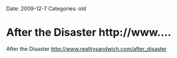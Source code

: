 Date: 2009-12-7
Categories: old

# After the Disaster http://www....

After the Disaster <a href="http://www.realitysandwich.com/after_disaster" rel="nofollow">http://www.realitysandwich.com/after_disaster</a>
